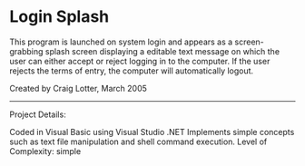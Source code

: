 Login Splash
============

This program is launched on system login and appears as a screen-grabbing splash screen displaying a editable text message on which the user can either accept or reject logging in to the computer. If the user rejects the terms of entry, the computer will automatically logout.

Created by Craig Lotter, March 2005


*********************************

Project Details:

Coded in Visual Basic using Visual Studio .NET 
Implements simple concepts such as text file manipulation and shell command execution.
Level of Complexity: simple
